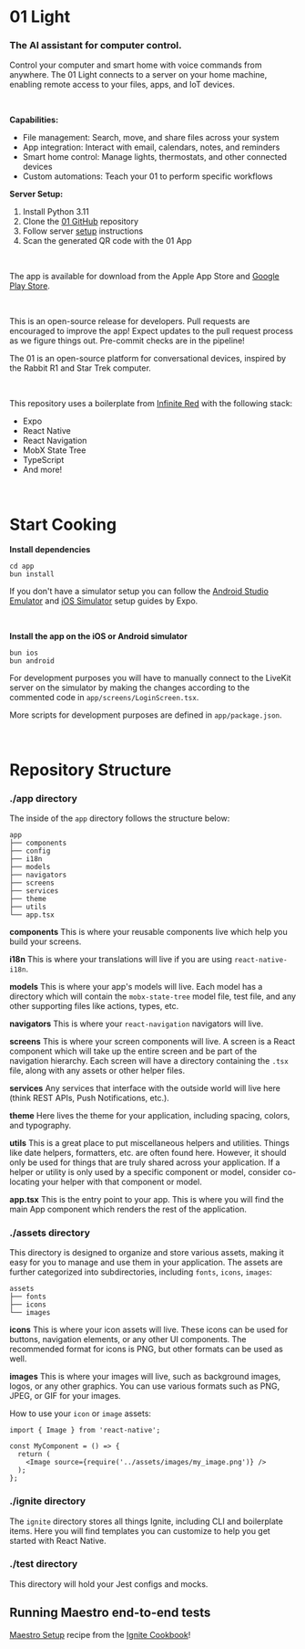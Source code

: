 # 01 Light

### The AI assistant for computer control.
Control your computer and smart home with voice commands from anywhere. The 01 Light connects to a server on your home machine, enabling remote access to your files, apps, and IoT devices.

<br>

**Capabilities:**
- File management: Search, move, and share files across your system
- App integration: Interact with email, calendars, notes, and reminders
- Smart home control: Manage lights, thermostats, and other connected devices
- Custom automations: Teach your 01 to perform specific workflows

**Server Setup:**
1. Install Python 3.11
2. Clone the [01 GitHub](https://github.com/openinterpreter/01) repository
3. Follow server [setup](https://01.openinterpreter.com/software/server/livekit-server) instructions
4. Scan the generated QR code with the 01 App

<br>

The app is available for download from the Apple App Store and [Google Play Store](https://play.google.com/store/apps/details?id=com.interpreter.app). 

<br>

This is an open-source release for developers. Pull requests are encouraged to improve the app! Expect updates to the pull request process as we figure things out. Pre-commit checks are in the pipeline! 

The 01 is an open-source platform for conversational devices, inspired by the Rabbit R1 and Star Trek computer.

<br>

This repository uses a boilerplate from [Infinite Red](https://infinite.red) with the following stack:

- Expo
- React Native
- React Navigation
- MobX State Tree
- TypeScript
- And more! 

<br>

# Start Cooking
**Install dependencies**
```
cd app
bun install
```

If you don't have a simulator setup you can follow the [Android Studio Emulator](https://docs.expo.dev/workflow/android-studio-emulator/) and [iOS Simulator](https://docs.expo.dev/workflow/ios-simulator/) setup guides by Expo.

<br>

**Install the app on the iOS or Android simulator**
```
bun ios
bun android
```

For development purposes you will have to manually connect to the LiveKit server on the simulator by making the changes according to the commented code in `app/screens/LoginScreen.tsx`.

More scripts for development purposes are defined in `app/package.json`.

<br>

# Repository Structure

### ./app directory

The inside of the `app` directory follows the structure below:

```
app
├── components
├── config
├── i18n
├── models
├── navigators
├── screens
├── services
├── theme
├── utils
└── app.tsx
```

**components**
This is where your reusable components live which help you build your screens.

**i18n**
This is where your translations will live if you are using `react-native-i18n`.

**models**
This is where your app's models will live. Each model has a directory which will contain the `mobx-state-tree` model file, test file, and any other supporting files like actions, types, etc.

**navigators**
This is where your `react-navigation` navigators will live.

**screens**
This is where your screen components will live. A screen is a React component which will take up the entire screen and be part of the navigation hierarchy. Each screen will have a directory containing the `.tsx` file, along with any assets or other helper files.

**services**
Any services that interface with the outside world will live here (think REST APIs, Push Notifications, etc.).

**theme**
Here lives the theme for your application, including spacing, colors, and typography.

**utils**
This is a great place to put miscellaneous helpers and utilities. Things like date helpers, formatters, etc. are often found here. However, it should only be used for things that are truly shared across your application. If a helper or utility is only used by a specific component or model, consider co-locating your helper with that component or model.

**app.tsx** This is the entry point to your app. This is where you will find the main App component which renders the rest of the application.

### ./assets directory

This directory is designed to organize and store various assets, making it easy for you to manage and use them in your application. The assets are further categorized into subdirectories, including `fonts`, `icons`, `images`:

```
assets
├── fonts
├── icons
└── images
```

**icons**
This is where your icon assets will live. These icons can be used for buttons, navigation elements, or any other UI components. The recommended format for icons is PNG, but other formats can be used as well.


**images**
This is where your images will live, such as background images, logos, or any other graphics. You can use various formats such as PNG, JPEG, or GIF for your images.

How to use your `icon` or `image` assets:

```
import { Image } from 'react-native';

const MyComponent = () => {
  return (
    <Image source={require('../assets/images/my_image.png')} />
  );
};
```

### ./ignite directory

The `ignite` directory stores all things Ignite, including CLI and boilerplate items. Here you will find templates you can customize to help you get started with React Native.

### ./test directory

This directory will hold your Jest configs and mocks.

## Running Maestro end-to-end tests

[Maestro Setup](https://ignitecookbook.com/docs/recipes/MaestroSetup) recipe from the [Ignite Cookbook](https://ignitecookbook.com/)!

